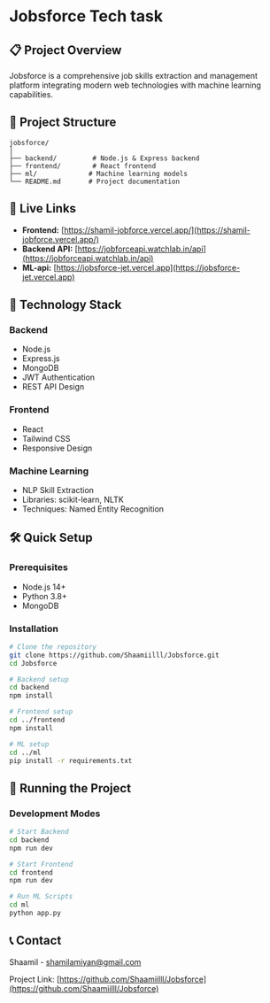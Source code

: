 #  Jobsforce Tech task

## 📋 Project Overview
Jobsforce is a comprehensive job skills extraction and management platform integrating modern web technologies with machine learning capabilities.

## 🌟 Project Structure
```
jobsforce/
│
├── backend/         # Node.js & Express backend
├── frontend/        # React frontend
├── ml/             # Machine learning models
└── README.md       # Project documentation
```

## 🔗 Live Links
- **Frontend:** [https://shamil-jobforce.vercel.app/](https://shamil-jobforce.vercel.app/)
- **Backend API:** [https://jobforceapi.watchlab.in/api](https://jobforceapi.watchlab.in/api)
- **ML-api:** [https://jobsforce-jet.vercel.app](https://jobsforce-jet.vercel.app)

## 🔧 Technology Stack

### Backend
- Node.js
- Express.js
- MongoDB
- JWT Authentication
- REST API Design

### Frontend
- React
- Tailwind CSS
- Responsive Design

### Machine Learning
- NLP Skill Extraction
- Libraries: scikit-learn, NLTK
- Techniques: Named Entity Recognition

## 🛠 Quick Setup

### Prerequisites
- Node.js 14+
- Python 3.8+
- MongoDB

### Installation
```bash
# Clone the repository
git clone https://github.com/Shaamiilll/Jobsforce.git
cd Jobsforce

# Backend setup
cd backend
npm install

# Frontend setup
cd ../frontend
npm install

# ML setup
cd ../ml
pip install -r requirements.txt
```

## 🚀 Running the Project

### Development Modes
```bash
# Start Backend
cd backend
npm run dev

# Start Frontend
cd frontend
npm run dev

# Run ML Scripts
cd ml
python app.py
```



## 📞 Contact
Shaamil - shamilamiyan@gmail.com

Project Link: [https://github.com/Shaamiilll/Jobsforce](https://github.com/Shaamiilll/Jobsforce)
```


